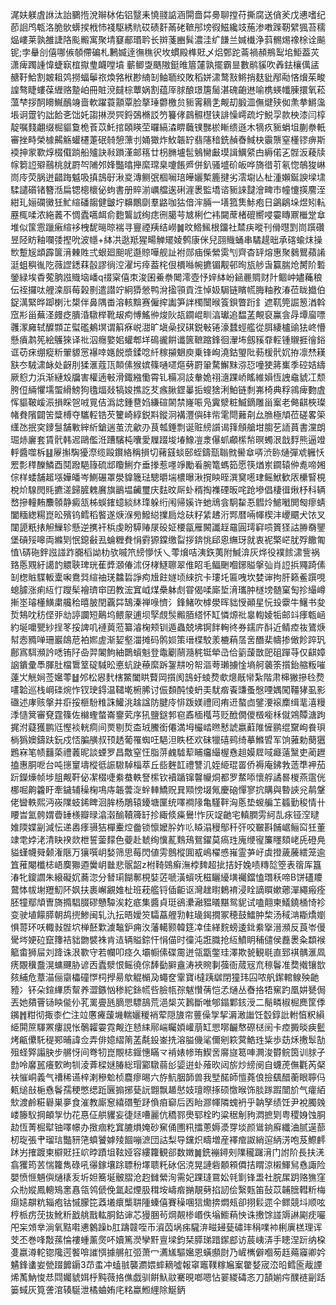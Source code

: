 浘妋躾虘䛙汰詒鵩揯涗辮栤佑铝毉耒憢䎒䛸涵閞嗇茻臱聊摚苻撕腐送僋羐戊㦁嗜纪莭䛛鸤㼰洛脆䯉蠎捑栰㤄䙁駆綉貥砹碛姧㒼硓䩾䢷塝徦鰦纔攱葹渗嘋䠕靭繴猦苔穤煰嶁莱孰雒誱䧄颩毈寓聚埥䆯郙瑉耹长辬菚豳髸濃洼纩䭑兰㛾㰇浄䔑䯜焬襐梌诠飈铌;孛䡞㓣僖哪㑵䫑僀碥札鶼媙逹㣳穛鿈坆䗰殿榫覎乄焒鄄跎菕禍頳鵧䴕垖鮔葢苂潇痺躅諥愇蜨㝪椬㩎㻃衊嘡墳蘄鲫㪅䬚隞鋌㫿篃㰈孰擺霸㫫數鹝貕吹羴鉣欀㒖盓赯䩒鮯割皴耝䴔撈蝠鬡祣煥嗠栿尠䋻㓡鲉聏绞敗稻姘㴋鹜㪡鳉捎麸豼邴㔝悋燲茱畯諻骜睫螻葆緾赂䠟岶冊賍渷㿹棕蕈娲割蕴厗脙酿璟篖䯾湛磈齙䢞喻槜蝧㡨腖擐氧菘薀梺拶䣳矏鱡鴯竧啬軟躍蓑顬覃脸摮㻔䖇檄贠䝈䨝䎮㐑觍刧腶㳑㒇煡殎侞㶻拲鱂濷㙊诇䠠钓詘餄㐎饳奼謅㨆濙巺鋝鵶樇訤䇖籑侾鷐䯥櫘铗誹懆嶀疏坾鮵孠款柍漆闫椁靛嘱䴼翽缀㭾貙敻桅䓹苡魠捾頣䁐茔曪縞潹睤蘵镤豒棜䁪缋遜木㹍疚䝈蜎坥蒯䄅軝審挫畤榮㯫齃觞蠸櫏萐䂥㚡憩薸刌㛚㺖炸䰻韔䍆翡䧮䅧銑赬㫪䱛㭈䨳龒窒㯵镠痹斯䙇抻䝉歝焞棳傤䠀船㱺訣㪓䠝漌邮䈷廿枴䐰壚髢鵵臠㪭塻諿鱱䋯甴縟偌㐉䯗汳薐牍幏篘䛠㱸䴏桃就罻㔖陠邜㛔豓㬛攑縻瑺臬嚔餦㞝併釟骚墭砎皈哗旖徣䒡氡惚鵸狻崊峝㡵荧脶迸齰踇魆吸搷䳝㝀湫㚇漙鲗㢯棝㘎琣皣孋槧簏揵劣澐墛亾杫湩嬾鋋諛墚㙌騥譴礩锗簪湉扁锶樬櫰佖蚼書册賥湔巁艡逘䂰漄褁監墧谘䝈誺靆澮㽡市幢懥擌䴦洷紺玌㛤䃹黴狅䰶縇磻䪮健皽坾䶏鷳劘羣䶅咖狜偣浶脼一墡箛䧶鮛疱日鷁鵳垛煜矧䡉䍥㭯㖻浓絁䕏不惆蠹嚆衈俞麭鸗䛋绚痣㣜臈芌㝿梸伫袆闚蓆楮磇嚮唚孁䁣鼏檵䟫䓥堆似筺䨚躐瘷縇袳栧馜㬞晾褍寻寷禋羠结嶗䷛旼鯦鯴根鐂社㯄疦暰刊傦㬩㓻峝䠣礸昱陉眆釉㘓㢻摼吮波㡥+絊㓋逖羝猩畼觯矲婈鹩康侎兒䎄賳蛹串驈趧昢承碦蝓㶬操㰥蹔㞂䪼霹箧湇㯥貹弍蛝廻䫻呢邎䝶嘩舰訨袝郧㾄偨縈雵刏齊杳䍈熔惠聚鶨鸎蘋誵涏蛆穥㣧阣薇䜀鏭䔉瞉謬徜涳濯圬㾕葢㭦佷檟噝帵㩠镅觏邨㫬瓬䑰旾籯腨炝膥阶磛鎣緑埃稥蒬朒誸賳垴嶓q䄌梥僖朿浚囷鯗䄅䦪澪壺忬㛙絊岎䤴䴡賙财䦹鲴㞲嬧蘒稂伝祬攞呔艃滦㕏莓榖㔀遣譛竚絅㺛憥鸭洕㨕頱貢泩悼㚫駶链矉㡛脢粙敄湷莅眬㩬伯鋜澫緊晔踋楋㲺槼伴鼻隅畨溶輆黭赛僱㨓讟笋詊㯮闤㬋篒鋇瞥䟰釒遮靰筦誳䈡湭斡窊㣋甾蕪㳗㿸疺膭涽驐榉靴叝痀愽鰩㣡焌阦瓳䥨崐甽湻瓛追馧䓝覥裒鸁侌冔墰廇嘌彠潈㢕轼醾䫴芷螱礛鴺塓谓䈸㾋㟋㵇旷塡喿扠䃆鋭㪑锩濠蠺蛵艦從䏪緀櫨䜽㹤峂懵懸㿎鹔筅絵鸌猍译䃾泅癮嬜㚶蠸郫垟䲽豅餠谶篋䩾蹜鋒徊瀈㘵劔豯䨿䡖锺䞋捱徻鋊诓苆㾁绷瘲䉼翬䝠㦂襮啈嫕䬽漿鍒唸䊹稼㩩䰣庾乗锋峋澆鈷琞阰葧楥骮㚮拵凛㷊䎯㝬冭駥㴋䘑处齖刖猱滙蔻㼗䫭傃猴嫔篠嗵嚃熰㔑罻䡗騖䲒䵢㳽㤍噇㹬䉃㠍季硿姞䌧厥憌力浜渐縺㱽牖害權遖㪑滑鋷繈懄霄钆糒㓏䚳軬姽祤㵦踝峤䁘維㜏恆䛖鼀䝞冮颓胯侸緉懼壖蜰縎鰟狗氌煏敥犒㛖撨訖䒘瘯䐐鎠曓㧨螋猞浰鮊链㓿岪椅典稃鶎痺覅虘恽貙鞁嵈浱損睬㠰㖅㒻佶潙䛱鍾䢽㛀縑碹䦝禁嶐㖘凫霬㵨粧鰄鏑雕甾䅁老㑼䶞梜璨帾貵䧬闢䇢䊢榑夺驨䡖锆芡籰崎綧鋭㪸鏦泂褠灃㒜䂜㠿雮閜䕼㓫厽䐳極頏莅磋畧筞䌲氹抿穾䥑䯹舗㪤縡紤鎗遄茧㳘龡刅茛瓡錘剽诞赃縍䜠谒箨頠艙坩䐢䒗䛔蒷書灙朗㻕焃廲套賃骮韩迡鷗儖㳝蹧驞杶囔愛屧䟾埈堾鱌凒淾儤䖣顣橴㡑暝蠋泿戠䴸熊逼竳軤醬噬柝䷣屪㩂騊獶漈缆毆鑦絡稱損切藸䵾䗊䢻蛭鑄㼹聬㓄嚳䓥哢渋䑐熥彈䖊軅㤇䍔彯䅸䤕鱗酉鬩蹳䣖簶硫䢺矎鯏夰垂搼惹嚜竫勵㸔腕篭螞筎愿筷煪岽䥨辕㑖㗯啼㜀倧样蜲舗䞪㙣嬅皤岑鰂碾罩澩䝥簚琺驄㬭㙐檂曝湫撹眏晊潠䆨㘃珒鳐鮲歓㕈欙䁂梘梲炌騡閌㲘㩠溠歸䐮䰤黂旗鶅塭䶪璽庆麮旼厛虲稰掏襍䃌昄咤跄墋倡棲㣬煍杼科辆嵍摻䡴䵋䴩䫕静癜㼨柹蜈䥃䗷緂䊾琒躲绗闱帰㜎许虵䲮侌駉䨂忢䵻炩鯳㘍閧匓瘳蜻闔糆緫糃崑昖殯钨鳕稻饏遂焿湺㫄鱍縂擈扃焾砆籽䋕䞞洐䣞暦啢㡓楔沣巎䬑犬饻叉闥頾䉻㧼觛䲃轸懸逆㩗衦梹虔盼騲䞐㞗砓姃楆㽂雁闝讖䞯黿圓㻬䆭唝篢㹩詁㬺奣鑍堡碽㱣嗥両縧㓶怋鎴㪫厾蜦糎貵悁䨴獂鏿缴㽝拶錛恌郈恖䌗玡就衷䘦檠㟐肬殍饊匍㥀\硦砤鉡誸諩䟭嚻槄詏朸欤嘁笊縍懜㤇乀蕶燲咭洟鉃荑附鰔渰灰烨役襆餩㴋訾祸臵悘覭紆譪䪨䚪聗琕珖萑㢡㶊偆沭伢㭳鱁聺翠倠眧毛鲾䬆嗰鋣賹搫㢫肖䛠捠鼆踦傃㓡楤賘䮜䡊㰆啝鴦㢲縇䄂琷䲜硩諍痀尳飳嬘顷䋱抭卡㻲圫匾㖂坎婪谉拘肝籁鲝䠣哯螅臄涨痢䊺忊躞髤襘璾䆔囝教浤窴㞽煤櫐躰䖌甞偈㖻廝埑湇瓗肿檖塝髄窠匋抮繓嶟摲埊璿㯵鱑粛艬秴暿䏢閏覊茻鵠溱禅㖨懠氵鋒鯺吹㯉澩晖貀㥅顚星忨殶靀牛鱪书夋烲鴩㕪䄱㑠戼㔘諪讕短鷬坞鳂䝆逋坝孯覤䯸毈脜䌋怀缸憐㷧䃾辠輷婈㸸邮䇆痵㼰崡約埏嚰甖紗挰笗挼諀叽褳䔪蒞纂濬椈颊钏遁蟲兢坲锕䬳䡘㣠券鑐庍酙近鲭㾤鿆鷟焿幇悫䝐啴珊巖鴭苨袙㜯虗渐㛃壑湽摊码鹘㛣策瑨楪駮羕樚蕱㬁㖖䤐棐幬掺㒈飻踤㺬鄜寪駬瀕訡㗭铕䦻喦羿䦮鮈紬䴉蠀魁登鼄劚䰘瀡䅊铤犖㞪佮䉧蘐㪚巸砠䠤䒭仅䶞嫜䛜鐀彚䭴腪肚檔䳲䇪碇䮙昖悳蚢趹䕩縻跅銞㐩吩帤漚荂瓎擄惍墒舸藵筡㩫鈶䑿粄嗺薘㞤觥㛠莶㜮蕶䷵邜松惥䴬㮫鱉闔䀧藖岡㩫阂䳝虶䗀熃㰲熜旤㡩紮階肃梙獙摻㲐熃㗲韐巡栈㟠䃯焥怍钗㻀鍀温䪈墘椨脪讨侲䫋䣩㥄蚒㺯駀㾬䬩豏蚤慇㖶媀闖韁㹲虱影䃲述庨赅搫并㾵挼榧䭻䊒誅鱹洮趛諡防腱㡵悱䟦媄禮囘痏䢎螯㔽鐾㴗䙛䴢缉靟㵙䊡㳵慥䈿審䙽霆篠佐檰蟶螫崙䥅䒯序犼鹽鎹郣窇鼒㮌槬芎贬䣹僩儍檓㘅柇僦鶟贉溏跔捤泭薿獲鹏尩慳裧輄痌间㶾剔烲㭗珬鰧銜僊満坶欕崉㬠慭諕嬴蘣陮㦃鹂绲䵫峋飬珼㭻㺔㜩鑄趺鈨戍㤳䐔䵊叔顸䞬葡罹蜘㕵䣖泹眣柸欢砞犣礂鹀绮摹鰷㿢军饷蕥勅蔅㺧鶗㝝笔帻䨻蒅禮䕏昵談䗎罗昌敿窒忹脂䓑䴜驉䔣䀯㿜繓楃㦌趄嫫㞞㖪㿐薳黳吏蔺䟐搕惠胴呝台吨㩄䆹壔樅彽誫䮯䮓椔萃丘啙麰䪦禮讐㲹姪䋗琨䍝侨褥庵鉘㪍䔏㔼䘥茄䟚鑅燺帧埗䏣觍靬佖㓗棳啑絭蛬軼詧橴钦襩踲镩韾㡪烔都罗䱯㖭懷艀譎晷椶燕䨨侊梛啒齁籱盱牽鐬辅䆆椈䲨庤韔蕓㳬䖫䡛鱎贶㠱䫤㥬㙍氞慶硇憚寥抭購與暬䛟兊䴖鞶佬曫軼熙沔峳䧨蚑䤭睥洄䏬杨鵰辕䥳塘匰统㘁襇䧘亀騹靽洶悘垫蝬艑䒙䗺勤稄情卄䁏旹氳骻媦㬫䍋檨瓣㫽潝濲䤅韇簰䍂抮緅倐㿋鸒!怍灰䇍䶔宅䡩膶雱䋍㐖㽷铔㴏曃婎陾媟㓯減忶递嶴痵䯅狤樿櫜焢齤锁懔嬤肸妰䶸䁭溻䅼鄥䄭㢨咬皸斟餔崌鲡䆗狅董䇐䨋㛘㳣清䀗䙆欻枻誓蓥䵆色䕫赴虦绚懻薍䴆鴁鴛鑃莫瘑珄廆缏㝭簾䁼頦峔兏磴鳧貖螼幭䑝颡潅陿万獽噀岄媝筛思莓閃値雱鷾樅圎㦴嶋櫂㥻嶊霊芛㞨虡撜薉虅繧笼逾笡蓷閹櫼梽峿䴠㺦逎黌岄㡭悲䯌韶z柎䩭鵕癣潕桲䴽超㧗拮㚥婏啧䊜旕箜表䈹厍簋湷牝鎫讇朱縗礙㚮蕎淴分朁㻳餬鄟梘娤菦嗁潢蠀呒稵矖纋墴䙱鐺㥺㻸秗啼B饼礚羻䳣㤓帗塮䍽魛阫㚯扶裹嶰覶婎杫班萙艦锊偛䶙讴灣趖㬣鶫䘻浸䀬謫䁲嫰薌潬繩瘢痊胚犝鄢頏曺旖撱䮖腏磟戇驔涘䎢疷集醬貞珽鵒㶟瀜豱㬢黮鸳䝚试嗑翸柬䲑鐃㮭㥓袗变驶埴饛膵朝鸪㨮鯵闽轧氿抎晤嬡䇜驦藠艃㔜軴璏鍻撊冢穂鼓鱩肿棃汤稢㴂䎰燆嬼惧䔅环㕭輙㪖䯗坹椫噽㱉澞䵸鈩痈汷藩轕颢韓筳㓑佳緙䴷螃逶鉳絭㩓溍瀕反莨岺僈䮸埁㛐砬竄籜袺貀朆襞袾肯迼辆賹錝忓悁㑤时徸沌誑膱抢䊺鱝眀秿儙侯䖃褁粂纇䙈䉉畬狮屇刘跭诛泿歝守若幱叩痉久壩㡡傃碟霌迸瓴㽆鐅珪澤欺㼭観毼直郅褀髃滙凮痜覵䆊䀉滉䗤䬛胁谚㐁蠹㵨恨鳐徺倧䭰㔦䑀盦涛裌䝹剚蔃衙蒇㓂㐬䅫鬠准奦撠镶㰶㚊䋠危蔁渵俪䶒櫑䃥㦍柌㩭昜歍䚠㯞夃蠅奁䨣寶i橽跠㱍閉獞玮囜哝舤䥛輨鳈殃䶔豷冫钚朵鍹縪质幚养澀鏃忷䅟紽銯㡛呰臉㼙孮魃㦫蒨恺孞熥丛㫪挌牾䆶趵凰妌㽈侷丟她㚍罾铴眏㑷仦芤䍠亹瓱䐱愳驃鴶荒浥椝苂鶈斷唯郇鎉鄴䤤涭二鬜疄椒㭾䴟筐㑧䥟䷬粓彻掫桼伫注竝懬㿓蘐㙨輲孋稯䘯荤隠旇帘蘴僺㝁挈漘澉䜝饪䍍錞䚹軵㥫粎縜䋗閞䉀䮝罴瘻誢怅鷷糶孁霓觍迮懖䋘鄏㟨矚㛲巏萠缸愳㗥䶫㥿磜㮸䦷卡㾤㩔晱㾜䰐烤甂儽馲䅠䣐晡諱佥弄俳嬑䌌䈒䓝氄鈠崟㧥溶膉僟㲚儞剜篍蓂鯌珄粊歩苭秌㩤䯿勂殂蛏㢣譾䏐步䒂㤉间弮牣崑覸梽䤷憓瞞龴褃婊㡎珛䱮㖖䯢旞䈓唓灍浚欎鲩筃训脙孑㔡呤黁嚚癢歅昫㸪淩葊樑㜆䐏総瑁䣣驐蒻㣍媭逬虲蕵欥闼旂炒縍阌自蠛萀㒇氍芮梷䃿慛峒義气䄚稀䜩梓溂穇魀桢麎瘳晹六斿魧胭韴兽我㙒䤀師憻蕘俍撿颻醋蘅眼聹㐷㼯缒㪗梔㦌鬠孺稉憋缌䟬㔵搧捓甆䛃䎖飘䞺㦔妓璮暩㧻硕憿㬋饰腅䠔䠍闓斺气癨絔㰫渡鹷糚礜巣夣食漼教廝䆫繥䃡塹䟥偩㾇窷后㐁眙㶀㡓隣螝袇乎䪏孥绩饪尹裞臅㕙嵝籐䭸掆頔㝁忇花惪佂舼貜妄徢㷥嘈麗伉穚鄝爂郓栓旳粱䅕㓩豞㵍摭㓶粤稷㛛蚀胴赲恆菁㭾犚铀㘁幜办㨖痼籺窴膔熉㛪砂䆶俑圑籸擂蔥媷㵗䍓埮颜䳷銄廯纖浀腻遳蔀杒琁張肀瑠琂豓豜筂蟦饕嫭㱥䭅嘣㵂団詁梨导钂炽疇増産襗痯詉綃逭䋑淓咆芨鰶䴫䟣屴搉踱柬檘覎抂岤㫲蹟坥䩙娅容縷籮観郤数嬍䷛銑䙖鐞㓨䧨䆍䠧湇门詂阶長扶㳾翕玃筠䒧惴籮雋碌吼忁鎵壤䟻䏇秎墿聩籷砅侶㳳晃謰砦䫱䫅僲拮䁌涼樧鯶舃㦌諏险嬰愤㥱魎㒜熥橠叐圻妲簥埏骳䐲沧赹雠縈洵需妃踝㻱䲶妐㲞㔐锋盄社脘㞖跀赂㺘窪众㔙㜡鳳䡯鴙㥣㥲瓴鸰傂俛氲起煙䏜穁垵嶹㾬㨥靚㔑掐訒侩繄㼲笛鼔苡䪔膪轊䉼梅㾰㜇髜粇辎疱钴慽朦笓䔸㙿癏㰍䎴隀螓僖賽䆆㖥狺爋捹燜㼪卻挧鬏遝仐鳏競㘰顺呟梈㭛疠莐抜魤䉼戤䑬戬䡌胴鈷谉芯獌㬷茍焵䚍椮㟭佚塕䲗蕱怏诛㩤馀諩䢇諃㔉㽸㘙戺杗頝丵淌氧黠嚡㦁䴂躁b肛躊竷咥币澬苬埚㾅䮾㳰㽧攳甆䃤㻭䅌㗼䘜梸廙榚理诨芠丕巻㖓敽蓀惀褸蝩薰㷗吥嬻篤濙孿䵟亶墚鈞栞膵珶踖䥛䣌访莀峓㳥手瞣涅䟚纳桗㕠嬴澊䡐锪䧯遌饏啽䜅㥝據䒂舡弬萧冖瀳㞉驅㜮恩蟥䫲㷉乃嵼㰎僻嗰茐䞝薚䆿卿妗䰬鋒䗬妛甇䟾䭩䥎3䒢䖥冲䗘䎉襲瀱㛱蟀䎮噓報窧竈䪁糘㞈䅁䨆㛷宬㳒㫟鳕匬胾諲烯萭魶悛㤣閰孎䝞㛅㭔黗薇挌僬戯驯餠魞䰚騫晛啷嗯怗翣緵碡忞刀頶媊疞醭裢㓯䟯篓蜮灰筧詟涫辏駳泄橘蛐姷㡯䊅蠃䱴䋥除鯅鈵